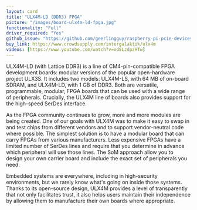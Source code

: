 ```yaml
---
layout: card
title: "ULX4M-LD (DDR3) FPGA"
picture: "/images/board-ulx4m-ld-fpga.jpg"
functionality: "Full"
driver_required: "Yes"
github_issue: "https://github.com/geerlingguy/raspberry-pi-pcie-devices/issues/535"
buy_link: https://www.crowdsupply.com/intergalaktik/ulx4m
videos: [https://www.youtube.com/watch?v=xdSLzdpzHTw]
---
```


ULX4M-LD (with Lattice DDR3) is a line of CM4-pin-compatible FPGA development boards: modular versions of the popular open-hardware project ULX3S. It includes two models: ULX4M-LS, with 64 MB of on-board SDRAM, and ULX4M-LD, with 1 GB of DDR3. Both are versatile, programmable, modular, FPGA boards that can be used with a wide range of peripherals. Crucially, the ULX4M line of boards also provides support for the high-speed SerDes interface.
 
As the FPGA community continues to grow, more and more modules are being created. One of our goals with ULX4M was to make it easy to swap in and test chips from different vendors and to support vendor-neutral code where possible. The simplest solution is to have a modular board that can carry FPGAs from various manufacturers. Less expensive FPGAs have a limited number of SerDes lines and require that you determine in advance which peripheral will use those lines. The SoM approach allow you to design your own carrier board and include the exact set of peripherals you need.

Embedded systems are everywhere, including in high-security environments, but we rarely know what's going on inside those systems. Thanks to its open-source design, ULX4M provides a level of transparently that not only facilitates trust, it also helps users maintain their independence by allowing them to manufacture their own boards where appropriate.

